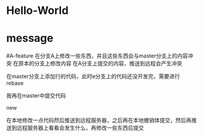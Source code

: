 # Hello-World
# message
#A-feature
在分支A上修改一些东西，并且这些东西会与master分支上的内容冲突
在原本的分支上修改内容
在A分支上提交的内容，推送到远程会产生冲突


在master分支上添加行的代码，此时e分支上的代码还没开发完，需要进行rebase

我再在master中提交代码

new

在本地修改一点代码然后推送到远程服务器，之后再在本地撤销体提交，然后再推送到远程服务器上看看会发生什么，再修改一些东西后提交